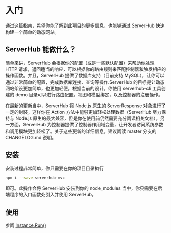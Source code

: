 # 入门

通过这篇指南，希望你能了解到此项目的更多信息，也能够通过 ServerHub 快速构建一个简单的动态网站。

## ServerHub 能做什么？

简单来讲，ServerHub 会根据你的配置（或是一些默认配置）来帮助你处理 HTTP 请求，返回适当的响应，可以根据你的路由规则来匹配控制器和触发相应的操作函数。并且，ServerHub 提供了数据库支持（目前支持 MySQL），让你可以通过非常简单的配置，完成数据库连接、查询等操作.ServerHub 的目标是让动态网站架设更加简单，也更加轻便。根据当前的设计，你使用 serverhub-cli 工具创建的 demo 目录可以进行路由配置，视图和模型绑定，以及控制器的注册操作。

在最新的更新当中，ServerHub 将 Node.js 原生的 ServerResponse 对象进行了一定的封装，这样你在 Action 方法中能够更加轻松处理数据（ServerHub 尽力保持与 Node.js 原生的最大兼容，但是你在使用前仍然需要充分阅读相关文档）。另一方面，ServerHub 为控制器提供了控制器作用域变量，让开发者访问系统参数和调用模块更加轻松了。关于这些更新的详细信息，建议阅读 master 分支的 CHANGELOG.md 说明。

## 安装

安装过程非常简单，你只需要在你的项目目录执行

```bash
npm i --save serverhub-mvc
```

即可。此操作会将 ServerHub 安装到你的 node_modules 当中，你只需要在后端程序的入口函数处引入并使用 ServerHub。

## 使用

参阅 [Instance.Run()](</guide/Instance.Run().html>)
